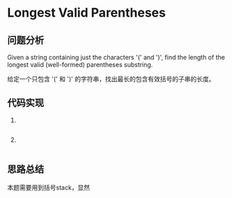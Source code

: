 #   Longest Valid Parentheses

## 问题分析

Given a string containing just the characters '(' and ')', find the length of the longest valid (well-formed) parentheses substring.

给定一个只包含 '(' 和 ')' 的字符串，找出最长的包含有效括号的子串的长度。


## 代码实现


1.
```python

```

2.
```python

```

## 思路总结

本题需要用到括号stack，显然
